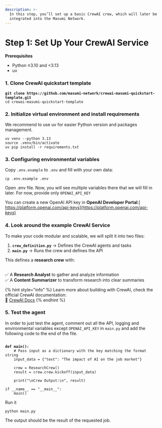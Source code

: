 ```yaml
---
description: >-
  In this step, you’ll set up a basic CrewAI crew, which will later be
  integrated into the Masumi Network.
---
```


# Step 1: Set Up Your CrewAI Service

&#x20;**Prerequisites**

* Python ≥3.10 and <3.13
* uv

### 1. Clone CrewAI quickstart template

<pre><code><strong>git clone https://github.com/masumi-network/crewai-masumi-quickstart-template.git
</strong>cd crewai-masumi-quickstart-template
</code></pre>

### 2. Initialize virtual environment and install requirements

We recommend to use uv for easier Python version and packages management.

```
uv venv --python 3.13
source .venv/bin/activate
uv pip install -r requirements.txt
```

### **3. Configuring environmental variables**

Copy `.env.example` to `.env` and fill with your own data:

```
cp .env.example .env
```

Open .env file. Now, you will see multiple variables there that we will fill in later. For now, provide only   `OPENAI_API_KEY`

You can create a new OpenAI API key in **OpenAI Developer Portal**:[ https://platform.openai.com/api-keys](https://platform.openai.com/api-keys)

### **4. Look around the example CrewAI Service**

To make your code modular and scalable, we will split it into two files:

1. **`crew_definition.py`** → Defines the CrewAI agents and tasks
2. **`main.py`** → Runs the crew and defines the API

This defines a **research crew** with:

\
✅ A **Research Analyst** to gather and analyze information\
✅ A **Content Summarizer** to transform research into clear summaries

{% hint style="info" %}
Learn more about building with CrewAI, check the official CrewAI documentation:\
🔗 [CrewAI Docs](https://docs.crewai.com/introduction)
{% endhint %}

### 5. Test the agent

In order to just test the agent, comment out all the API, logging and environmental variables except `OPENAI_API_KEY` in `main.py` and add the following code to the end of the file.

<pre><code><strong>
</strong><strong>def main():
</strong>    # Pass input as a dictionary with the key matching the format string
    input_data = {"text": "The impact of AI on the job market"}
​
    crew = ResearchCrew()
    result = crew.crew.kickoff(input_data)
    
    print("\nCrew Output:\n", result)
​
if __name__ == "__main__":
    main()
</code></pre>

Run it

```
python main.py
```

The output should be the result of the requested job.&#x20;
